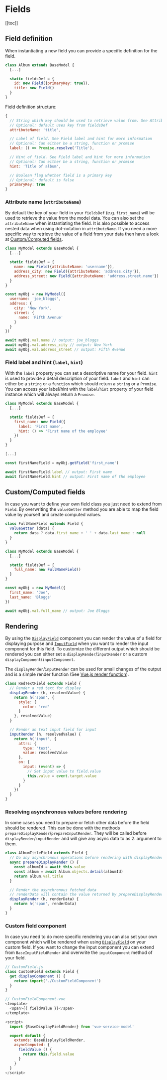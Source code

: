 # Fields

[[toc]]

## Field definition

When instantiating a new field you can provide a specific definition for the field.

```js
class Album extends BaseModel {
  [...]

  static fieldsDef = {
    id: new Field({primaryKey: true}),
    title: new Field()
  }
}
```

Field definition structure:
```js
{
  // String which key should be used to retrieve value from. See Attribute name for more information
  // Optional: default uses key from fieldsDef 
  attributeName: 'title',

  // Label of field. See Field label and hint for more information
  // Optional: Can either be a string, function or promise
  label: () => Promise.resolve('Title'),

  // Hint of field. See Field label and hint for more information
  // Optional: Can either be a string, function or promise
  hint: 'Title of album',

  // Boolean flag whether field is a primary key
  // Optional: default is false
  primaryKey: true
}
```

### Attribute name (`attributeName`)

By default the key of your field in your `fieldsDef` (e.g. `first_name`) will be used to retrieve the value from the model data.
You can also set the `attributeName` when instantiating the field. It is also possible to access nested data when using dot-notation in `attributeName`.
If you need a more specific way to retrieve the value of a field from your data then have a look at [Custom/Computed fields](#customcomputed-fields).

```js
class MyModel extends BaseModel {
  [...]

  static fieldsDef = {
    name: new Field({attributeName: 'username'}),
    address_city: new Field({attributeName: 'address.city'}),
    address_street: new Field({attributeName: 'address.street.name'})
  }
}

const myObj = new MyModel({
  username: 'joe_bloggs',
  address: {
    city: 'New York',
    street: {
      name: 'Fifth Avenue'
    } 
  }
})

await myObj.val.name // output: joe_bloggs
await myObj.val.address_city // output: New York
await myObj.val.address_street // output: Fifth Avenue
```

### Field label and hint (`label`, `hint`)

With the `label` property you can set a descriptive name for your field. `hint` is used to provide a detail description of your field. `label` and `hint` can either be a `string` or a `function` which should return a `string` or a `Promise`.
You can access your label/hint with the `label`/`hint` property of your field instance which will always return a `Promise`.

```js
class MyModel extends BaseModel {
  [...]

  static fieldsDef = {
    first_name: new Field({
      label: 'First name',
      hint: () => 'First name of the employee'
    })
  }
}

[...]

const firstNameField = myObj.getField('first_name')

await firstNameField.label // output: First name
await firstNameField.hint // output: First name of the employee
```

## Custom/Computed fields

In case you want to define your own field class you just need to extend from `Field`. By overwriting the `valueGetter` method you are able to map the field value by yourself and create computed values.

```js
class FullNameField extends Field {
  valueGetter (data) {
    return data ? data.first_name + ' ' + data.last_name : null
  }
}

class MyModel extends BaseModel {
  [...]

  static fieldsDef = {
    full_name: new FullNameField()
  }
}

const myObj = new MyModel({
  first_name: 'Joe',
  last_name: 'Bloggs'
})

await myObj.val.full_name // output: Joe Bloggs
```

## Rendering

By using the [`DisplayField`](/guide/components.html#displayfield) component you can render the value of a field for displaying purpose
and [`InputField`](/guide/components.html#inputfield) when you want to render the input component for this field.
To customize the different output which should be rendered you can either set a `displayRender`/`inputRender` or a custom `displayComponent`/`inputComponent`.

The `displayRender`/`inputRender` can be used for small changes of the output and is a simple render function (See [Vue.js render function](https://vuejs.org/v2/guide/render-function.html)).

```js
class RedTextField extends Field {
  // Render a red text for display
  displayRender (h, resolvedValue) {
    return h('span', {
      style: {
        color: 'red'
      }
    }, resolvedValue)
  }

  // Render an text input field for input
  inputRender (h, resolvedValue) {
    return h('input', {
      attrs: {
        type: 'text',
        value: resolvedValue
      },
      on: {
        input: (event) => {
          // Set input value to field.value
          this.value = event.target.value
        }
      }
    })
  }
}
```

### Resolving asynchronous values before rendering

In some cases you need to prepare or fetch other data before the field should be rendered. This can be done with the methods `prepareDisplayRender`/`prepareInputRender`.
They will be called before `displayRender`/`inputRender` and will give any async data to as 2. argument to them.

```js
class AlbumTitleField extends Field {
  // Do any asynchronous operations before rendering with displayRender
  async prepareDisplayRender () {
    const albumId = await this.value
    const album = await Album.objects.detail(albumId)
    return album.val.title
  }

  // Render the asynchronous fetched data
  // renderData will contain the value returned by prepareDisplayRender
  displayRender (h, renderData) {
    return h('span', renderData)
  }
}
```

### Custom field component

In case you need to do more specific rendering you can also set your own component which will be rendered when using [`DisplayField`](/guide/components.html#displayfield) on your custom field.
If you want to change the input component you can extend from `BaseInputFieldRender` and overwrite the `inputComponent` method of your field.

```js
// CustomField.js
class CustomField extends Field {
  get displayComponent () {
    return import('./CustomFieldComponent')
  }
}

// CustomFieldComponent.vue
<template>
  <span>{{ fieldValue }}</span>
</template>

<script>
  import {BaseDisplayFieldRender} from 'vue-service-model'

  export default {
    extends: BaseDisplayFieldRender,
    asyncComputed: {
      fieldValue () {
        return this.field.value      
      }  
    }
  }
</script>
```